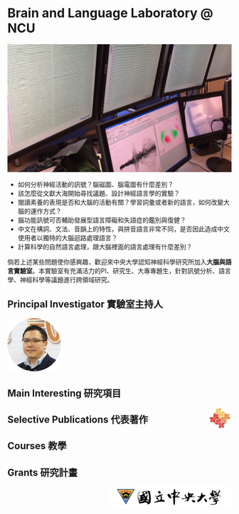 # Brain and Language Laboratory @ NCU
![](./MEG.JPG)

- 如何分析神經活動的訊號？腦磁圖、腦電圖有什麼差別？
- 該怎麼從文獻大海開始尋找議題、設計神經語言學的實驗？
- 閱讀素養的表現是否和大腦的活動有關？學習詞彙或者新的語言，如何改變大腦的運作方式？
- 腦功能訊號可否輔助發展型語言障礙和失語症的鑑別與復健？
- 中文在構詞、文法、音韻上的特性，與拼音語言非常不同，是否因此造成中文使用者以獨特的大腦迴路處理語言？
- 計算科學的自然語言處理，跟大腦裡面的語言處理有什麼差別？

倘若上述某些問題使你感興趣，歡迎來中央大學認知神經科學研究所加入**大腦與語言實驗室**。本實驗室有充滿活力的PI、研究生、大專專題生，針對訊號分析、語言學、神經科學等議題進行跨領域研究。


## Principal Investigator 實驗室主持人
<img src="./B27_PI.png" width="120">

## Main Interesting 研究項目
<img align="right" src="./puzzle_issues.png" height="50">

## Selective Publications 代表著作

## Courses 教學

## Grants 研究計畫

<img align="right" src="./ncu_logo.png" height="50">
